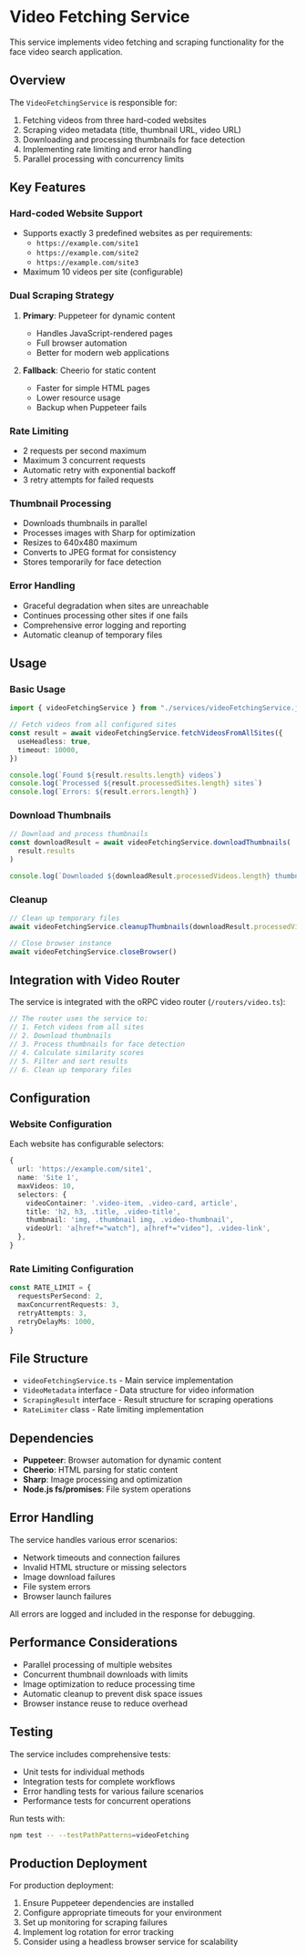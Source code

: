 # Video Fetching Service

This service implements video fetching and scraping functionality for the face video search application.

## Overview

The `VideoFetchingService` is responsible for:

1. Fetching videos from three hard-coded websites
2. Scraping video metadata (title, thumbnail URL, video URL)
3. Downloading and processing thumbnails for face detection
4. Implementing rate limiting and error handling
5. Parallel processing with concurrency limits

## Key Features

### Hard-coded Website Support

- Supports exactly 3 predefined websites as per requirements:
  - `https://example.com/site1`
  - `https://example.com/site2`
  - `https://example.com/site3`
- Maximum 10 videos per site (configurable)

### Dual Scraping Strategy

1. **Primary**: Puppeteer for dynamic content

   - Handles JavaScript-rendered pages
   - Full browser automation
   - Better for modern web applications

2. **Fallback**: Cheerio for static content
   - Faster for simple HTML pages
   - Lower resource usage
   - Backup when Puppeteer fails

### Rate Limiting

- 2 requests per second maximum
- Maximum 3 concurrent requests
- Automatic retry with exponential backoff
- 3 retry attempts for failed requests

### Thumbnail Processing

- Downloads thumbnails in parallel
- Processes images with Sharp for optimization
- Resizes to 640x480 maximum
- Converts to JPEG format for consistency
- Stores temporarily for face detection

### Error Handling

- Graceful degradation when sites are unreachable
- Continues processing other sites if one fails
- Comprehensive error logging and reporting
- Automatic cleanup of temporary files

## Usage

### Basic Usage

```typescript
import { videoFetchingService } from "./services/videoFetchingService.js"

// Fetch videos from all configured sites
const result = await videoFetchingService.fetchVideosFromAllSites({
  useHeadless: true,
  timeout: 10000,
})

console.log(`Found ${result.results.length} videos`)
console.log(`Processed ${result.processedSites.length} sites`)
console.log(`Errors: ${result.errors.length}`)
```

### Download Thumbnails

```typescript
// Download and process thumbnails
const downloadResult = await videoFetchingService.downloadThumbnails(
  result.results
)

console.log(`Downloaded ${downloadResult.processedVideos.length} thumbnails`)
```

### Cleanup

```typescript
// Clean up temporary files
await videoFetchingService.cleanupThumbnails(downloadResult.processedVideos)

// Close browser instance
await videoFetchingService.closeBrowser()
```

## Integration with Video Router

The service is integrated with the oRPC video router (`/routers/video.ts`):

```typescript
// The router uses the service to:
// 1. Fetch videos from all sites
// 2. Download thumbnails
// 3. Process thumbnails for face detection
// 4. Calculate similarity scores
// 5. Filter and sort results
// 6. Clean up temporary files
```

## Configuration

### Website Configuration

Each website has configurable selectors:

```typescript
{
  url: 'https://example.com/site1',
  name: 'Site 1',
  maxVideos: 10,
  selectors: {
    videoContainer: '.video-item, .video-card, article',
    title: 'h2, h3, .title, .video-title',
    thumbnail: 'img, .thumbnail img, .video-thumbnail',
    videoUrl: 'a[href*="watch"], a[href*="video"], .video-link',
  },
}
```

### Rate Limiting Configuration

```typescript
const RATE_LIMIT = {
  requestsPerSecond: 2,
  maxConcurrentRequests: 3,
  retryAttempts: 3,
  retryDelayMs: 1000,
}
```

## File Structure

- `videoFetchingService.ts` - Main service implementation
- `VideoMetadata` interface - Data structure for video information
- `ScrapingResult` interface - Result structure for scraping operations
- `RateLimiter` class - Rate limiting implementation

## Dependencies

- **Puppeteer**: Browser automation for dynamic content
- **Cheerio**: HTML parsing for static content
- **Sharp**: Image processing and optimization
- **Node.js fs/promises**: File system operations

## Error Handling

The service handles various error scenarios:

- Network timeouts and connection failures
- Invalid HTML structure or missing selectors
- Image download failures
- File system errors
- Browser launch failures

All errors are logged and included in the response for debugging.

## Performance Considerations

- Parallel processing of multiple websites
- Concurrent thumbnail downloads with limits
- Image optimization to reduce processing time
- Automatic cleanup to prevent disk space issues
- Browser instance reuse to reduce overhead

## Testing

The service includes comprehensive tests:

- Unit tests for individual methods
- Integration tests for complete workflows
- Error handling tests for various failure scenarios
- Performance tests for concurrent operations

Run tests with:

```bash
npm test -- --testPathPatterns=videoFetching
```

## Production Deployment

For production deployment:

1. Ensure Puppeteer dependencies are installed
2. Configure appropriate timeouts for your environment
3. Set up monitoring for scraping failures
4. Implement log rotation for error tracking
5. Consider using a headless browser service for scalability

